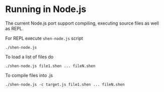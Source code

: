 # Running in Node.js

The current Node.js port support compiling, executing source files as well as
REPL.

For REPL execute `shen-node.js` script

    ./shen-node.js

To load a list of files do

    ./shen-node.js file1.shen ... fileN.shen

To compile files into .js

    ./shen-node.js -c target.js file1.shen ... fileN.shen
